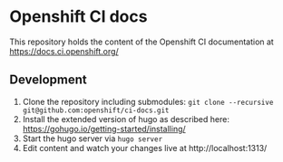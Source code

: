 # Openshift CI docs

This repository holds the content of the Openshift CI documentation at https://docs.ci.openshift.org/

## Development

1. Clone the repository including submodules: `git clone --recursive git@github.com:openshift/ci-docs.git`
1. Install the extended version of hugo as described here: https://gohugo.io/getting-started/installing/
1. Start the hugo server via `hugo server`
1. Edit content and watch your changes live at http://localhost:1313/

